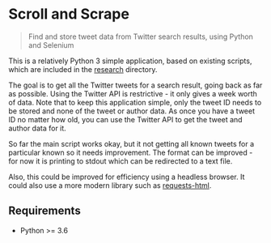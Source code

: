 # Scroll and Scrape
> Find and store tweet data from Twitter search results, using Python and Selenium

This is a relatively Python 3 simple application, based on existing scripts, which are included in the [research](/research) directory.

The goal is to get all the Twitter tweets for a search result, going back as far as possible. Using the Twitter API is restrictive - it only gives a week worth of data. Note that to keep this application simple, only the tweet ID needs to be stored and none of the tweet or author data. As once you have a tweet ID no matter how old, you can use the Twitter API to get the tweet and author data for it.

So far the main script works okay, but it not getting all known tweets for a particular known so it needs improvement. The format can be improved - for now it is printing to stdout which can be redirected to a text file.

Also, this could be improved for efficiency using a headless browser. It could also use a more modern library such as [requests-html](https://github.com/kennethreitz/requests-html).


## Requirements

- Python >= 3.6
